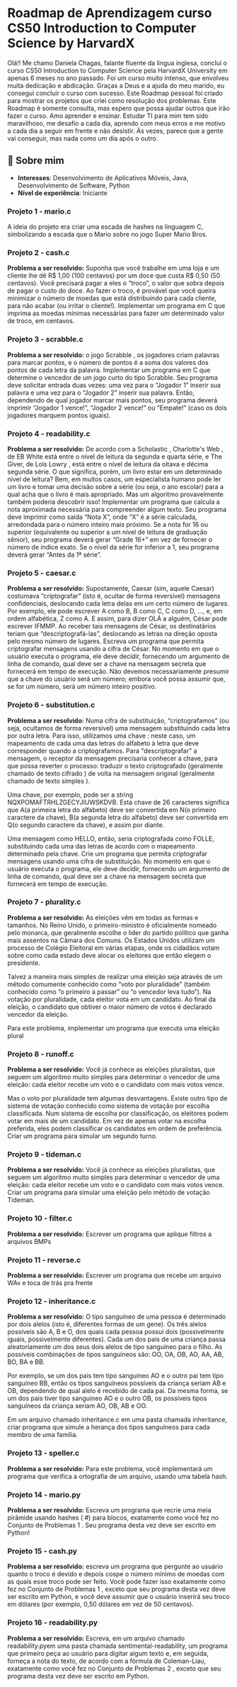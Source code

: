 # Roadmap de Aprendizagem curso CS50 Introduction to Computer Science by HarvardX

Olá!! Me chamo Daniela Chagas, falante fluente da língua inglesa, concluí o curso CS50 Introduction to Computer Science pela HarvardX University em apenas 6 meses no ano passado. Foi um curso muito intenso, que envolveu muita dedicação e abdicação. Graças a Deus e a ajuda do meu marido, eu consegui concluir o curso com sucesso. Este Roadmap pessoal foi criado para mostrar os projetos que criei como resolução dos problemas. Este Roadmap é somente consulta, mas espero que possa ajudar outros que irão fazer o curso. Amo aprender e ensinar. Estudar TI para mim tem sido maravilhoso, me desafio a cada dia, aprendo com meus erros e me motivo a cada dia a seguir em frente e não desistir. Às vezes, parece que a gente vai conseguir, mas nada como um dia após o outro.

## 🚀 Sobre mim
* **Interesses**: Desenvolvimento de Aplicativos Móveis, Java, Desenvolvimento de Software, Python
* **Nível de experiência**: Iniciante

### Projeto 1 -  mario.c
A ideia do projeto era criar uma escada de hashes na linguagem C, simbolizando a escada que o Mario sobre no jogo Super Mario Bros.

### Projeto 2 - cash.c
**Problema a ser resolvido:**
Suponha que você trabalhe em uma loja e um cliente lhe dê R$ 1,00 (100 centavos) por um doce que custa R$ 0,50 (50 centavos). Você precisará pagar a eles o “troco”, o valor que sobra depois de pagar o custo do doce. Ao fazer o troco, é provável que você queira minimizar o número de moedas que está distribuindo para cada cliente, para não acabar (ou irritar o cliente!). Implementar um programa em C que imprima as moedas mínimas necessárias para fazer um determinado valor de troco, em centavos.

### Projeto 3 - scrabble.c
**Problema a ser resolvido:**
o jogo Scrabble , os jogadores criam palavras para marcar pontos, e o número de pontos é a soma dos valores dos pontos de cada letra da palavra. Implementar um programa em C que determine o vencedor de um jogo curto do tipo Scrabble. Seu programa deve solicitar entrada duas vezes: uma vez para o “Jogador 1” inserir sua palavra e uma vez para o “Jogador 2” inserir sua palavra. Então, dependendo de qual jogador marcar mais pontos, seu programa deverá imprimir “Jogador 1 vence!”, “Jogador 2 vence!” ou “Empate!” (caso os dois jogadores marquem pontos iguais).

### Projeto 4 - readability.c
**Problema a ser resolvido:**
De acordo com a Scholastic , Charlotte's Web , de EB White está entre o nível de leitura da segunda e quarta série, e The Giver, de Lois Lowry , está entre o nível de leitura da oitava e décima segunda série. O que significa, porém, um livro estar em um determinado nível de leitura?
Bem, em muitos casos, um especialista humano pode ler um livro e tomar uma decisão sobre a série (ou seja, o ano escolar) para a qual acha que o livro é mais apropriado. Mas um algoritmo provavelmente também poderia descobrir isso!
Implementar um programa que calcula a nota aproximada necessária para compreender algum texto. Seu programa deve imprimir como saída “Nota X”, onde “X” é a série calculada, arredondada para o número inteiro mais próximo. Se a nota for 16 ou superior (equivalente ou superior a um nível de leitura de graduação sênior), seu programa deverá gerar “Grade 16+” em vez de fornecer o número de índice exato. Se o nível da série for inferior a 1, seu programa deverá gerar “Antes da 1ª série”.

### Projeto 5 - caesar.c
**Problema a ser resolvido:**
Supostamente, Caesar (sim, aquele Caesar) costumava “criptografar” (isto é, ocultar de forma reversível) mensagens confidenciais, deslocando cada letra delas em um certo número de lugares. Por exemplo, ele pode escrever A como B, B como C, C como D, …, e, em ordem alfabética, Z como A. E assim, para dizer OLÁ a alguém, César pode escrever IFMMP. Ao receber tais mensagens de César, os destinatários teriam que “descriptografá-las”, deslocando as letras na direção oposta pelo mesmo número de lugares.
Escreva um programa que permita criptografar mensagens usando a cifra de César. No momento em que o usuário executa o programa, ele deve decidir, fornecendo um argumento de linha de comando, qual deve ser a chave na mensagem secreta que fornecerá em tempo de execução. Não devemos necessariamente presumir que a chave do usuário será um número; embora você possa assumir que, se for um número, será um número inteiro positivo.

### Projeto 6 - substitution.c
**Problema a ser resolvido:**
Numa cifra de substituição, “criptografamos” (ou seja, ocultamos de forma reversível) uma mensagem substituindo cada letra por outra letra. Para isso, utilizamos uma chave : neste caso, um mapeamento de cada uma das letras do alfabeto à letra que deve corresponder quando a criptografamos. Para "descriptografar" a mensagem, o receptor da mensagem precisaria conhecer a chave, para que possa reverter o processo: traduzir o texto criptografado (geralmente chamado de texto cifrado ) de volta na mensagem original (geralmente chamado de texto simples ).

Uma chave, por exemplo, pode ser a string NQXPOMAFTRHLZGECYJIUWSKDVB. Esta chave de 26 caracteres significa que A(a primeira letra do alfabeto) deve ser convertida em N(o primeiro caractere da chave), B(a segunda letra do alfabeto) deve ser convertida em Q(o segundo caractere da chave), e assim por diante.

Uma mensagem como HELLO, então, seria criptografada como FOLLE, substituindo cada uma das letras de acordo com o mapeamento determinado pela chave.
Crie um programa que permita criptografar mensagens usando uma cifra de substituição. No momento em que o usuário executa o programa, ele deve decidir, fornecendo um argumento de linha de comando, qual deve ser a chave na mensagem secreta que fornecerá em tempo de execução.

### Projeto 7 - plurality.c
**Problema a ser resolvido:**
As eleições vêm em todas as formas e tamanhos. No Reino Unido, o primeiro-ministro é oficialmente nomeado pelo monarca, que geralmente escolhe o líder do partido político que ganha mais assentos na Câmara dos Comuns. Os Estados Unidos utilizam um processo de Colégio Eleitoral em várias etapas, onde os cidadãos votam sobre como cada estado deve alocar os eleitores que então elegem o presidente.

Talvez a maneira mais simples de realizar uma eleição seja através de um método comumente conhecido como “voto por pluralidade” (também conhecido como “o primeiro a passar” ou “o vencedor leva tudo”). Na votação por pluralidade, cada eleitor vota em um candidato. Ao final da eleição, o candidato que obtiver o maior número de votos é declarado vencedor da eleição.

Para este problema, implementar um programa que executa uma eleição plural

### Projeto 8 - runoff.c
**Problema a ser resolvido:**
Você já conhece as eleições pluralistas, que seguem um algoritmo muito simples para determinar o vencedor de uma eleição: cada eleitor recebe um voto e o candidato com mais votos vence.

Mas o voto por pluralidade tem algumas desvantagens.
Existe outro tipo de sistema de votação conhecido como sistema de votação por escolha classificada. Num sistema de escolha por classificação, os eleitores podem votar em mais de um candidato. Em vez de apenas votar na escolha preferida, eles podem classificar os candidatos em ordem de preferência.
Criar um programa para simular um segundo turno.

### Projeto 9 - tideman.c
**Problema a ser resolvido:**
Você já conhece as eleições pluralistas, que seguem um algoritmo muito simples para determinar o vencedor de uma eleição: cada eleitor recebe um voto e o candidato com mais votos vence.
Criar um programa para simular uma eleição pelo método de votação Tideman.

### Projeto 10 - filter.c
**Problema a ser resolvido:**
Escrever um programa que aplique filtros a arquivos BMPs

### Projeto 11 - reverse.c
**Problema a ser resolvido:**
Escrever um programa que recebe um arquivo WAv e toca de trás pra frente

### Projeto 12 - inheritance.c
**Problema a ser resolvido:**
O tipo sanguíneo de uma pessoa é determinado por dois alelos (isto é, diferentes formas de um gene). Os três alelos possíveis são A, B e O, dos quais cada pessoa possui dois (possivelmente iguais, possivelmente diferentes). Cada um dos pais de uma criança passa aleatoriamente um dos seus dois alelos de tipo sanguíneo para o filho. As possíveis combinações de tipos sanguíneos são: OO, OA, OB, AO, AA, AB, BO, BA e BB.

Por exemplo, se um dos pais tem tipo sanguíneo AO e o outro pai tem tipo sanguíneo BB, então os tipos sanguíneos possíveis da criança seriam AB e OB, dependendo de qual alelo é recebido de cada pai. Da mesma forma, se um dos pais tiver tipo sanguíneo AO e o outro OB, os possíveis tipos sanguíneos da criança seriam AO, OB, AB e OO.

Em um arquivo chamado inheritance.c em uma pasta chamada inheritance, criar programa que simule a herança dos tipos sanguíneos para cada membro de uma família.

### Projeto 13 - speller.c
**Problema a ser resolvido:**
Para este problema, você implementará um programa que verifica a ortografia de um arquivo, usando uma tabela hash.

### Projeto 14 - mario.py
**Problema a ser resolvido:**
 Escreva um programa que recrie uma meia pirâmide usando hashes ( #) para blocos, exatamente como você fez no Conjunto de Problemas 1 . Seu programa desta vez deve ser escrito em Python!

 ### Projeto 15 - cash.py
 **Problema a ser resolvido:**
escreva um programa que pergunte ao usuário quanto o troco é devido e depois cospe o número mínimo de moedas com as quais esse troco pode ser feito. Você pode fazer isso exatamente como fez no Conjunto de Problemas 1 , exceto que seu programa desta vez deve ser escrito em Python, e você deve assumir que o usuário inserirá seu troco em dólares (por exemplo, 0,50 dólares em vez de 50 centavos).

 ### Projeto 16 - readability.py
 **Problema a ser resolvido:**
 Escreva, em um arquivo chamado readability.pyem uma pasta chamada sentimental-readability, um programa que primeiro peça ao usuário para digitar algum texto e, em seguida, forneça a nota do texto, de acordo com a fórmula de Coleman-Liau, exatamente como você fez no Conjunto de Problemas 2 , exceto que seu programa desta vez deve ser escrito em Python.